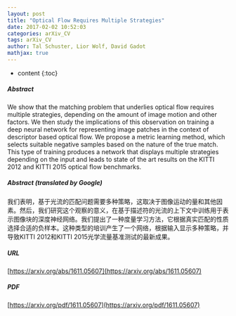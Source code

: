 ```yaml
---
layout: post
title: "Optical Flow Requires Multiple Strategies"
date: 2017-02-02 10:52:03
categories: arXiv_CV
tags: arXiv_CV
author: Tal Schuster, Lior Wolf, David Gadot
mathjax: true
---
```


* content
{:toc}

##### Abstract
We show that the matching problem that underlies optical flow requires multiple strategies, depending on the amount of image motion and other factors. We then study the implications of this observation on training a deep neural network for representing image patches in the context of descriptor based optical flow. We propose a metric learning method, which selects suitable negative samples based on the nature of the true match. This type of training produces a network that displays multiple strategies depending on the input and leads to state of the art results on the KITTI 2012 and KITTI 2015 optical flow benchmarks.

##### Abstract (translated by Google)
我们表明，基于光流的匹配问题需要多种策略，这取决于图像运动的量和其他因素。然后，我们研究这个观察的意义，在基于描述符的光流的上下文中训练用于表示图像块的深度神经网络。我们提出了一种度量学习方法，它根据真实匹配的性质选择合适的负样本。这种类型的培训产生了一个网络，根据输入显示多种策略，并导致KITTI 2012和KITTI 2015光学流量基准测试的最新成果。

##### URL
[https://arxiv.org/abs/1611.05607](https://arxiv.org/abs/1611.05607)

##### PDF
[https://arxiv.org/pdf/1611.05607](https://arxiv.org/pdf/1611.05607)

